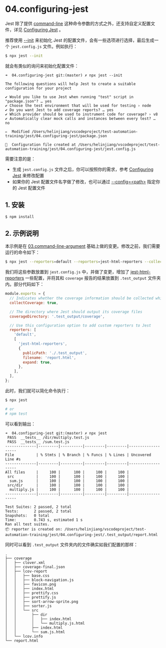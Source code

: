 # 04.configuring-jest

Jest 除了提供 [command-line](./03.command-line-argument) 这种命令参数的方式之外，还支持自定义配置文件，详见 [Configuring Jest](https://jestjs.io/docs/en/configuration) 。

推荐使用 [--init](https://jestjs.io/docs/en/cli#--init) 来初始化 Jest 的配置文件，会有一些选项进行选择，最后生成一个 `jest.config.js` 文件。例如执行：

```bash
$ npx jest --init
```

就会有类似的询问来初始化配置文件：

```
➜  04.configuring-jest git:(master) ✗ npx jest --init

The following questions will help Jest to create a suitable configuration for your project

✔ Would you like to use Jest when running "test" script in "package.json"? … yes
✔ Choose the test environment that will be used for testing › node
✔ Do you want Jest to add coverage reports? … yes
✔ Which provider should be used to instrument code for coverage? › v8
✔ Automatically clear mock calls and instances between every test? … no

✏️  Modified /Users/helinjiang/vscodeproject/test-automation-training/jest/04.configuring-jest/package.json

📝  Configuration file created at /Users/helinjiang/vscodeproject/test-automation-training/jest/04.configuring-jest/jest.config.js
```

需要注意的是：

- 生成 `jest.config.js` 文件之后，你可以按照你的需求，参考 [Configuring Jest](https://jestjs.io/docs/en/configuration) 来修改配置
- 如果你的 Jest 配置文件名字做了修改，也可以通过 [--config=\<path\>](https://jestjs.io/docs/en/cli#--configpath) 指定你的 Jest 配置文件

## 1. 安装

```bash
$ npm install
```

## 2. 示例说明

本示例是在 [03.command-line-argument](./03.command-line-argument) 基础上做的变更。修改之前，我们需要运行的命令如下：

```bash
$ npx jest --reporters=default --reporters=jest-html-reporters --collectCoverage
```

我们将这些参数放置到 `jest.config.js` 中，并做了变更，增加了 [jest-html-reporters](https://www.npmjs.com/package/jest-html-reporters) 一些配置，并将其和 `coverage` 报告的结果放置到 `.test_output` 文件夹内。部分代码如下：

```js
module.exports = {
  // Indicates whether the coverage information should be collected while executing the test
  collectCoverage: true,

  // The directory where Jest should output its coverage files
  coverageDirectory: '.test_output/coverage',

  // Use this configuration option to add custom reporters to Jest
  reporters: [
    'default',
    [
      'jest-html-reporters',
      {
        publicPath: './.test_output',
        filename: 'report.html',
        expand: true,
      },
    ],
  ],
};
```

此时，我们就可以简化命令执行：

```bash
$ npx jest

# or
# npm test
```

可以看到输出：

```
➜  04.configuring-jest git:(master) ✗ npx jest
 PASS  __tests__ /dir/multiply.test.js
 PASS  __tests__ /sum.test.js
--------------|---------|----------|---------|---------|-------------------
File          | % Stmts | % Branch | % Funcs | % Lines | Uncovered Line #s
--------------|---------|----------|---------|---------|-------------------
All files     |     100 |      100 |     100 |     100 |
 src          |     100 |      100 |     100 |     100 |
  sum.js      |     100 |      100 |     100 |     100 |
 src/dir      |     100 |      100 |     100 |     100 |
  multiply.js |     100 |      100 |     100 |     100 |
--------------|---------|----------|---------|---------|-------------------

Test Suites: 2 passed, 2 total
Tests:       2 passed, 2 total
Snapshots:   0 total
Time:        0.743 s, estimated 1 s
Ran all test suites.
📦 reporter is created on: /Users/helinjiang/vscodeproject/test-automation-training/jest/04.configuring-jest/.test_output/report.html
```

同时可以看到 `.test_output` 文件夹内的文件确实如我们配置的那样：

```
.
├── coverage
│   ├── clover.xml
│   ├── coverage-final.json
│   ├── lcov-report
│   │   ├── base.css
│   │   ├── block-navigation.js
│   │   ├── favicon.png
│   │   ├── index.html
│   │   ├── prettify.css
│   │   ├── prettify.js
│   │   ├── sort-arrow-sprite.png
│   │   ├── sorter.js
│   │   └── src
│   │       ├── dir
│   │       │   ├── index.html
│   │       │   └── multiply.js.html
│   │       ├── index.html
│   │       └── sum.js.html
│   └── lcov.info
└── report.html
```
